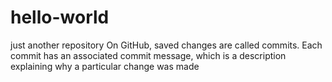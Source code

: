 # hello-world
just another repository
On GitHub, saved changes are called commits. Each commit has an associated commit message, which is a description explaining why a particular change was made
